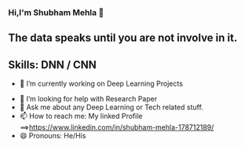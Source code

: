 ### Hi,I'm Shubham Mehla 👋

## The data speaks until you are not involve in it.

## Skills: DNN / CNN 


- 🔭 I’m currently working on Deep Learning Projects
<!-- - 🌱 I’m currently learning Docker -->
<!-- - 👯 I’m looking to collaborate on ... -->
- 🤔 I’m looking for help with Research Paper
- 💬 Ask me about any Deep Learning or Tech related stuff.
- 📫 How to reach me: My linked Profile ==>https://www.linkedin.com/in/shubham-mehla-178712189/
- 😄 Pronouns: He/His
<!-- - ⚡ Fun fact:  -->

